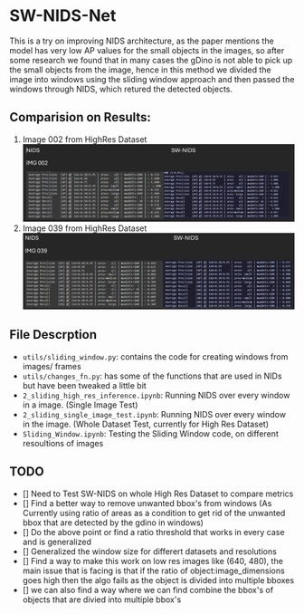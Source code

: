 # SW-NIDS-Net

This is a try on improving NIDS architecture, as the paper mentions the model has very low AP values for the small objects in the images, so after some research we found that in many cases the gDino is not able to pick up the small objects from the image, hence in this method we divided the image into windows using the sliding window approach and then passed the windows through NIDS, which retured the detected objects.


## Comparision on Results:
1. Image 002 from HighRes Dataset
![res_002](https://github.com/divyam-prajapati/NIDS-Net/blob/main/results/Screenshot%202024-09-18%20191120.png?raw=true)
2. Image 039 from HighRes Dataset
![res_039](https://github.com/divyam-prajapati/NIDS-Net/blob/main/results/Screenshot%202024-09-18%20191154.png?raw=true)


## File Descrption
- `utils/sliding_window.py`: contains the code for creating windows from images/ frames
- `utils/changes_fn.py`: has some of the functions that are used in NIDs but have been tweaked a little bit
- `2_sliding_high_res_inference.ipynb`: Running NIDS over every window in a image. (Single Image Test)
- `2_sliding_single_image_test.ipynb`: Running NIDS over every window in the image. (Whole Dataset Test, currently for High Res Dataset)
- `Sliding_Window.ipynb`: Testing the Sliding Window code, on different resoultions of images


## TODO
- [] Need to Test SW-NIDS on whole High Res Dataset to compare metrics
- [] Find a better way to remove unwanted bbox's from windows (As Currently using ratio of areas as a condition to get rid of the unwanted bbox that are detected by the gdino in windows) 
- [] Do the above point or find a ratio threshold that works in every case and is generalized
- [] Generalized the window size for differert datasets and resolutions
- [] Find a way to make this work on low res images like (640, 480), the main issue that is facing is that if the ratio of object:image_dimensions goes high then the algo fails as the object is divided into multiple bboxes
- [] we can also find a way where we can find combine the bbox's of objects that are divied into multiple bbox's
